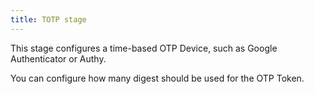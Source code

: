 ```yaml
---
title: TOTP stage
---
```


This stage configures a time-based OTP Device, such as Google Authenticator or Authy.

You can configure how many digest should be used for the OTP Token.
